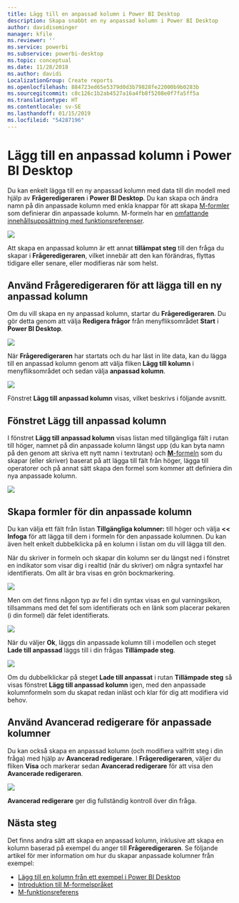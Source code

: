 ```yaml
---
title: Lägg till en anpassad kolumn i Power BI Desktop
description: Skapa snabbt en ny anpassad kolumn i Power BI Desktop
author: davidiseminger
manager: kfile
ms.reviewer: ''
ms.service: powerbi
ms.subservice: powerbi-desktop
ms.topic: conceptual
ms.date: 11/28/2018
ms.author: davidi
LocalizationGroup: Create reports
ms.openlocfilehash: 884723ed65e5379d0d3b79828fe22000b9b0283b
ms.sourcegitcommit: c8c126c1b2ab4527a16a4fb8f5208e0f7fa5ff5a
ms.translationtype: HT
ms.contentlocale: sv-SE
ms.lasthandoff: 01/15/2019
ms.locfileid: "54287196"
---
```

# <a name="add-a-custom-column-in-power-bi-desktop"></a>Lägg till en anpassad kolumn i Power BI Desktop
Du kan enkelt lägga till en ny anpassad kolumn med data till din modell med hjälp av **Frågeredigeraren** i **Power BI Desktop**. Du kan skapa och ändra namn på din anpassade kolumn med enkla knappar för att skapa [M-formler](https://msdn.microsoft.com/library/mt270235.aspx) som definierar din anpassade kolumn. M-formeln har en [omfattande innehållsuppsättning med funktionsreferenser](https://msdn.microsoft.com/library/mt779182.aspx). 

![](media/desktop-add-custom-column/add-custom-column_01.png)

Att skapa en anpassad kolumn är ett annat **tillämpat steg** till den fråga du skapar i **Frågeredigeraren**, vilket innebär att den kan förändras, flyttas tidigare eller senare, eller modifieras när som helst.

## <a name="use-query-editor-to-add-a-new-custom-column"></a>Använd Frågeredigeraren för att lägga till en ny anpassad kolumn
Om du vill skapa en ny anpassad kolumn, startar du **Frågeredigeraren**. Du gör detta genom att välja **Redigera frågor** från menyfliksområdet **Start** i **Power BI Desktop**.

![](media/desktop-add-custom-column/add-column-from-example_02.png)

När **Frågeredigeraren** har startats och du har läst in lite data, kan du lägga till en anpassad kolumn genom att välja fliken **Lägg till kolumn** i menyfliksområdet och sedan välja **anpassad kolumn**.

![](media/desktop-add-custom-column/add-custom-column_02.png)

Fönstret **Lägg till anpassad kolumn** visas, vilket beskrivs i följande avsnitt.

## <a name="the-add-custom-column-window"></a>Fönstret Lägg till anpassad kolumn
I fönstret **Lägg till anpassad kolumn** visas listan med tillgängliga fält i rutan till höger, namnet på din anpassade kolumn längst upp (du kan byta namn på den genom att skriva ett nytt namn i textrutan) och [**M**-formeln](https://msdn.microsoft.com/library/mt779182.aspx) som du skapar (eller skriver) baserat på att lägga till fält från höger, lägga till operatorer och på annat sätt skapa den formel som kommer att definiera din nya anpassade kolumn. 

![](media/desktop-add-custom-column/add-custom-column_03.png)

## <a name="create-formulas-for-your-custom-column"></a>Skapa formler för din anpassade kolumn
Du kan välja ett fält från listan **Tillgängliga kolumner:** till höger och välja **<< Infoga** för att lägga till dem i formeln för den anpassade kolumnen. Du kan även helt enkelt dubbelklicka på en kolumn i listan om du vill lägga till den.

När du skriver in formeln och skapar din kolumn ser du längst ned i fönstret en indikator som visar dig i realtid (när du skriver) om några syntaxfel har identifierats. Om allt är bra visas en grön bockmarkering.

![](media/desktop-add-custom-column/add-custom-column_04.png)

Men om det finns någon typ av fel i din syntax visas en gul varningsikon, tillsammans med det fel som identifierats och en länk som placerar pekaren (i din formel) där felet identifierats.

![](media/desktop-add-custom-column/add-custom-column_05.png)

När du väljer **Ok**, läggs din anpassade kolumn till i modellen och steget **Lade till anpassad** läggs till i din frågas **Tillämpade steg**.

![](media/desktop-add-custom-column/add-custom-column_06.png)

Om du dubbelklickar på steget **Lade till anpassat** i rutan **Tillämpade steg** så visas fönstret **Lägg till anpassad kolumn** igen, med den anpassade kolumnformeln som du skapat redan inläst och klar för dig att modifiera vid behov.

## <a name="using-the-advanced-editor-for-custom-columns"></a>Använd Avancerad redigerare för anpassade kolumner
Du kan också skapa en anpassad kolumn (och modifiera valfritt steg i din fråga) med hjälp av **Avancerad redigerare**. I **Frågeredigeraren**, väljer du fliken **Visa** och markerar sedan **Avancerad redigerare** för att visa den **Avancerade redigeraren**.

![](media/desktop-add-custom-column/add-custom-column_07.png)

**Avancerad redigerare** ger dig fullständig kontroll över din fråga.

## <a name="next-steps"></a>Nästa steg
Det finns andra sätt att skapa en anpassad kolumn, inklusive att skapa en kolumn baserad på exempel du anger till **Frågeredigeraren**. Se följande artikel för mer information om hur du skapar anpassade kolumner från exempel:

* [Lägg till en kolumn från ett exempel i Power BI Desktop](desktop-add-column-from-example.md)
* [Introduktion till M-formelspråket](https://msdn.microsoft.com/library/mt270235.aspx)
* [M-funktionsreferens](https://msdn.microsoft.com/library/mt779182.aspx)  

